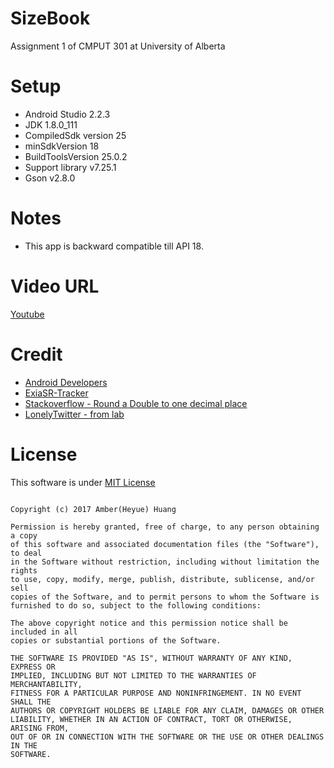 # SizeBook
Assignment 1 of CMPUT 301 at University of Alberta

# Setup
- Android Studio 2.2.3
- JDK 1.8.0_111
- CompiledSdk version 25
- minSdkVersion 18
- BuildToolsVersion 25.0.2
- Support library v7.25.1
- Gson v2.8.0

# Notes
- This app is backward compatible till API 18.

# Video URL
[Youtube](https://www.youtube.com/watch?v=LHoTSgj_4qg)

# Credit
- [Android Developers](https://developer.android.com/index.html)
- [ExiaSR-Tracker](https://github.com/ExiaSR/HabitTracker)
- [Stackoverflow - Round a Double to one decimal place](http://stackoverflow.com/questions/15193739/how-do-i-round-a-double-to-one-decimal-place)
- [LonelyTwitter - from lab](https://github.com/joshua2ua/lonelyTwitter)
# License
This software is under [MIT License](https://opensource.org/licenses/MIT)
```

Copyright (c) 2017 Amber(Heyue) Huang

Permission is hereby granted, free of charge, to any person obtaining a copy
of this software and associated documentation files (the "Software"), to deal
in the Software without restriction, including without limitation the rights
to use, copy, modify, merge, publish, distribute, sublicense, and/or sell
copies of the Software, and to permit persons to whom the Software is
furnished to do so, subject to the following conditions:

The above copyright notice and this permission notice shall be included in all
copies or substantial portions of the Software.

THE SOFTWARE IS PROVIDED "AS IS", WITHOUT WARRANTY OF ANY KIND, EXPRESS OR
IMPLIED, INCLUDING BUT NOT LIMITED TO THE WARRANTIES OF MERCHANTABILITY,
FITNESS FOR A PARTICULAR PURPOSE AND NONINFRINGEMENT. IN NO EVENT SHALL THE
AUTHORS OR COPYRIGHT HOLDERS BE LIABLE FOR ANY CLAIM, DAMAGES OR OTHER
LIABILITY, WHETHER IN AN ACTION OF CONTRACT, TORT OR OTHERWISE, ARISING FROM,
OUT OF OR IN CONNECTION WITH THE SOFTWARE OR THE USE OR OTHER DEALINGS IN THE
SOFTWARE.

```
